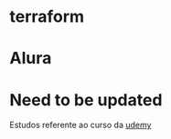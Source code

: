 # terraform
# Alura
# Need to be updated

Estudos referente ao curso da [udemy](https://www.udemy.com/course/aws-com-terraform/)